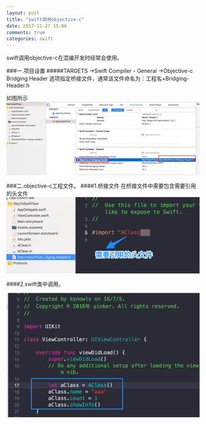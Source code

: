 ```yaml
---
layout: post
title: "swift调用objective-c"
date: 2017-11-27 15:06
comments: true
categories: swift
---
```


swift调用objective-c在混编开发时经常会使用。

<!--more-->

###一.项目设置
#####TARGETS ->Swift Compiler - General ->Objective-c Bridging Header 选项指定桥接文件，通常该文件命名为：工程名+Bridging-Header.h

如图所示
![image](/images/post/2017-11-27-swiftdiao-yong-objective-c/oc-bridging-setting.png) 

###二.objective-c工程文件。
####1.桥接文件
在桥接文件中需要包含需要引用的头文件
![image](/images/post/2017-11-27-swiftdiao-yong-objective-c/oc-bridging.png) 

####2.swift类中调用。

![image](/images/post/2017-11-27-swiftdiao-yong-objective-c/swift-call-oc-demo.png) 


